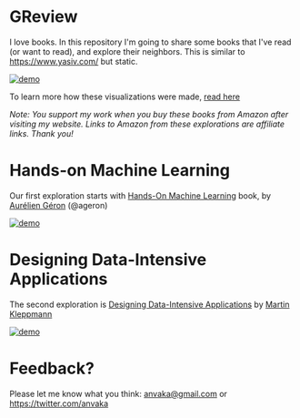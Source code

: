 # GReview

I love books. In this repository I'm going to share some books that I've
read (or want to read), and explore their neighbors. This is similar to https://www.yasiv.com/ but static.

[![demo](https://i.imgur.com/gOZ8q4S.png)](https://anvaka.github.io/greview/hands-on-ml/1/)

To learn more how these visualizations were made, [read here](https://github.com/anvaka/greview/blob/master/HOW.md)

*Note: You support my work when you buy these books from Amazon after visiting my website.
Links to Amazon from these explorations are affiliate links. Thank you!*


# Hands-on Machine Learning

Our first exploration starts with [Hands-On Machine Learning](https://anvaka.github.io/greview/hands-on-ml/1/) book,
by [Aurélien Géron](https://twitter.com/aureliengeron) (@ageron)

[![demo](https://i.imgur.com/a3Gjzgp.png)](https://anvaka.github.io/greview/hands-on-ml/1/)


# Designing Data-Intensive Applications

The second exploration is [Designing Data-Intensive Applications](https://anvaka.github.io/greview/ddia/1/) by [Martin Kleppmann](https://twitter.com/martinkl?lang=en)


[![demo](https://i.imgur.com/yhqxs3H.png)](https://anvaka.github.io/greview/ddia/1/)

# Feedback?

Please let me know what you think: anvaka@gmail.com or https://twitter.com/anvaka
